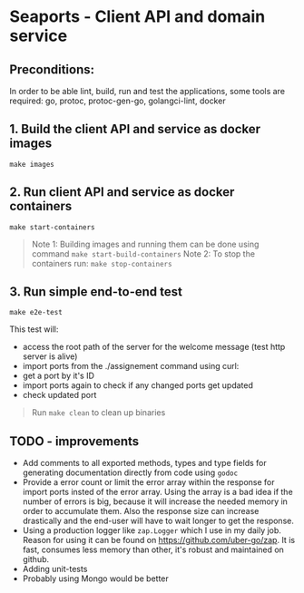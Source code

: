 # Seaports - Client API and domain service

## Preconditions:
In order to be able lint, build, run and test the applications, some tools are required:
go, protoc, protoc-gen-go, golangci-lint, docker

## 1. Build the client API and service as docker images
```
make images
```
## 2. Run client API and service as docker containers
```
make start-containers
```
> Note 1: Building images and running them can be done using command `make start-build-containers`
> Note 2: To stop the containers run: `make stop-containers`

## 3. Run simple end-to-end test 
```
make e2e-test
```
This test will:
 - access the root path of the server for the welcome message (test http server is alive)
 - import ports from the ./assignement command using curl: 
 - get a port by it's ID
 - import ports again to check if any changed ports get updated
 - check updated port

> Run `make clean` to clean up binaries


## TODO - improvements
- Add comments to all exported methods, types and type fields for generating documentation directly from code using `godoc`
- Provide a error count or limit the error array within the response for import ports insted of the error array. Using the array is a bad idea if the number of errors is big, because it will increase the needed memory in order to accumulate them. Also the response size can increase drastically and the end-user will have to wait longer to get the response.
- Using a production logger like `zap.Logger` which I use in my daily job. Reason for using it can be found on https://github.com/uber-go/zap. It is fast, consumes less memory than other, it's robust and maintained on github. 
- Adding unit-tests
- Probably using Mongo would be better
